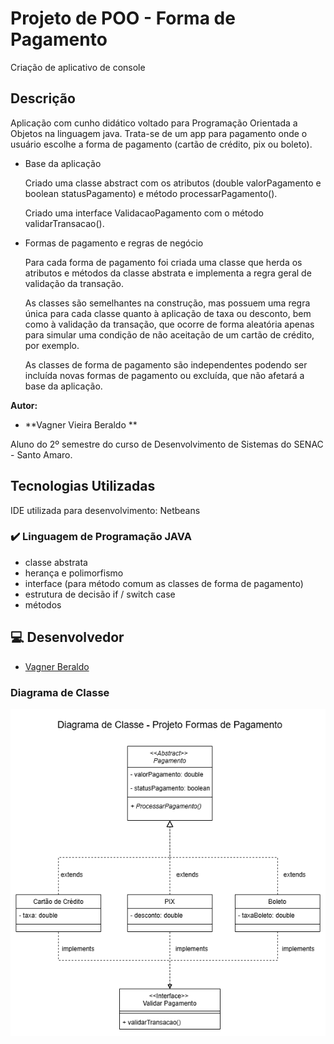 # Projeto de POO - Forma de Pagamento
Criação de aplicativo de console
## Descrição
Aplicação com cunho didático voltado para Programação Orientada a Objetos na linguagem java.
Trata-se de um app para pagamento onde o usuário escolhe a forma de pagamento (cartão de crédito, pix ou boleto).
- Base da aplicação
   
    Criado uma classe abstract com os atributos (double valorPagamento e boolean statusPagamento)
    e método processarPagamento().

    Criado uma interface ValidacaoPagamento com o método validarTransacao().

- Formas de pagamento e regras de negócio
  
    Para cada forma de pagamento foi criada uma classe que herda os atributos e métodos da classe
    abstrata e implementa a regra geral de validação da transação.

  As classes são semelhantes na construção, mas possuem uma regra única para cada classe quanto à aplicação
  de taxa ou desconto, bem como à validação da transação, que ocorre de forma aleatória apenas para simular
  uma condição de não aceitação de um cartão de crédito, por exemplo.

  As classes de forma de pagamento são independentes podendo ser incluída novas formas de pagamento
  ou excluída, que não afetará a base da aplicação.

**Autor:**
- **Vagner Vieira Beraldo **

Aluno do 2º semestre do curso de Desenvolvimento de Sistemas do SENAC - Santo Amaro.

## Tecnologias Utilizadas
IDE utilizada para desenvolvimento: Netbeans
 
### ✔️ Linguagem de Programação JAVA
- classe abstrata
- herança e polimorfismo
- interface (para método comum as classes de forma de pagamento)
- estrutura de decisão if / switch case
- métodos


## 💻 Desenvolvedor
- [Vagner Beraldo](https://github.com/VagnerBeraldo)

### Diagrama de Classe
![Diagrama de Classe](https://github.com/VagnerBeraldo/POO-formaPagamento/blob/main/diagramaFormaPagamento.png)

